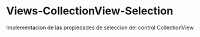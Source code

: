 # Views-CollectionView-Selection
 Implementacion de las propiedades de seleccion del control CollectionView

